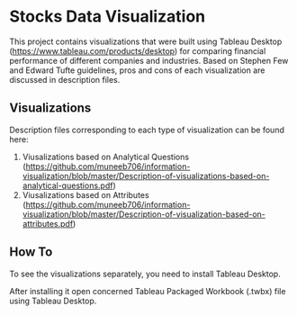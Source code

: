 # Stocks Data Visualization
This project contains visualizations that were built using Tableau Desktop (https://www.tableau.com/products/desktop) for comparing financial performance of different companies and industries. Based on Stephen Few and Edward Tufte guidelines, pros and cons of each visualization are discussed in description files.


## Visualizations

Description files corresponding to each type of visualization can be found here:

1. Viusalizations based on Analytical Questions (https://github.com/muneeb706/information-visualization/blob/master/Description-of-visualizations-based-on-analytical-questions.pdf)
1. Viusalizations based on Attributes (https://github.com/muneeb706/information-visualization/blob/master/Description-of-visualization-based-on-attributes.pdf)


## How To
To see the visualizations separately, you need to install Tableau Desktop.

After installing it open concerned Tableau Packaged Workbook (.twbx) file using Tableau Desktop.


